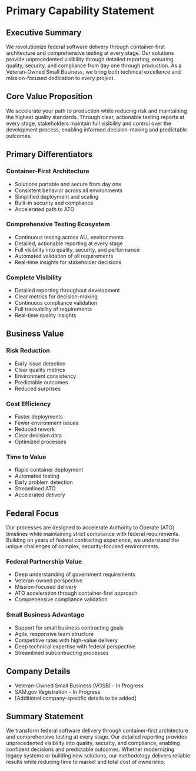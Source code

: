 # Primary Capability Statement

## Executive Summary
We revolutionize federal software delivery through container-first architecture and comprehensive testing at every stage. Our solutions provide unprecedented visibility through detailed reporting, ensuring quality, security, and compliance from day one through production. As a Veteran-Owned Small Business, we bring both technical excellence and mission-focused dedication to every project.

## Core Value Proposition
We accelerate your path to production while reducing risk and maintaining the highest quality standards. Through clear, actionable testing reports at every stage, stakeholders maintain full visibility and control over the development process, enabling informed decision-making and predictable outcomes.

## Primary Differentiators

### Container-First Architecture
- Solutions portable and secure from day one
- Consistent behavior across all environments
- Simplified deployment and scaling
- Built-in security and compliance
- Accelerated path to ATO

### Comprehensive Testing Ecosystem
- Continuous testing across ALL environments
- Detailed, actionable reporting at every stage
- Full visibility into quality, security, and performance
- Automated validation of all requirements
- Real-time insights for stakeholder decisions

### Complete Visibility
- Detailed reporting throughout development
- Clear metrics for decision-making
- Continuous compliance validation
- Full traceability of requirements
- Real-time quality insights

## Business Value

### Risk Reduction
- Early issue detection
- Clear quality metrics
- Environment consistency
- Predictable outcomes
- Reduced surprises

### Cost Efficiency
- Faster deployments
- Fewer environment issues
- Reduced rework
- Clear decision data
- Optimized processes

### Time to Value
- Rapid container deployment
- Automated testing
- Early problem detection
- Streamlined ATO
- Accelerated delivery

## Federal Focus
Our processes are designed to accelerate Authority to Operate (ATO) timelines while maintaining strict compliance with federal requirements. Building on years of federal contracting experience, we understand the unique challenges of complex, security-focused environments.

### Federal Partnership Value
- Deep understanding of government requirements
- Veteran-owned perspective
- Mission-focused delivery
- ATO acceleration through container-first approach
- Comprehensive compliance validation

### Small Business Advantage
- Support for small business contracting goals
- Agile, responsive team structure
- Competitive rates with high-value delivery
- Deep technical expertise with federal perspective
- Streamlined subcontracting processes

## Company Details
- Veteran-Owned Small Business (VOSB) - In Progress
- SAM.gov Registration - In Progress
- [Additional company-specific details to be added]

## Summary Statement
We transform federal software delivery through container-first architecture and comprehensive testing at every stage. Our detailed reporting provides unprecedented visibility into quality, security, and compliance, enabling confident decisions and predictable outcomes. Whether modernizing legacy systems or building new solutions, our methodology delivers reliable results while reducing time to market and total cost of ownership.